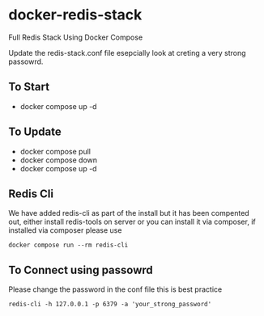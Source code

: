 # docker-redis-stack
Full Redis Stack Using Docker Compose

Update the redis-stack.conf file esepcially look at creting a very strong passowrd.

## To Start
- docker compose up -d

## To Update
- docker compose pull
- docker compose down
- docker compose up -d

## Redis Cli
We have added redis-cli as part of the install but it has been compented out, either install redis-tools on server or you can install it via composer, if installed via composer please use  

```
docker compose run --rm redis-cli
```

## To Connect using passowrd
Please change the password in the conf file this is best practice   
```
redis-cli -h 127.0.0.1 -p 6379 -a 'your_strong_password' 
```